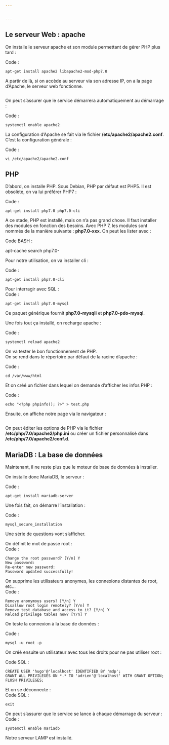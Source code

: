```yaml
---


---
```


<h2 id="le-serveur-web--apache">Le serveur Web : apache</h2>
<p>On installe le serveur apache et son module permettant de gérer PHP plus tard :</p>
<p>Code :</p>
<pre><code>apt-get install apache2 libapache2-mod-php7.0
</code></pre>
<p>A partir de là, si on accède au serveur via son adresse IP, on a la page d’Apache, le serveur web fonctionne.</p>
<p><img src="https://www.linuxtricks.fr/upload/debian-apache.png" alt=""></p>
<p>On peut s’assurer que le service démarrera automatiquement au démarrage :</p>
<p>Code :</p>
<pre><code>systemctl enable apache2
</code></pre>
<p>La configuration d’Apache se fait via le fichier <strong>/etc/apache2/apache2.conf</strong>. C’est la configuration générale :</p>
<p>Code :</p>
<pre><code>vi /etc/apache2/apache2.conf
</code></pre>
<h2 id="php">PHP</h2>
<p>D’abord, on installe PHP. Sous Debian, PHP par défaut est PHP5. Il est obsolète, on va lui préférer PHP7 :</p>
<p>Code :</p>
<pre><code>apt-get install php7.0 php7.0-cli
</code></pre>
<p>A ce stade, PHP est installé, mais on n’a pas grand chose. Il faut installer des modules en fonction des besoins. Avec PHP 7, les modules sont nommés de la manière suivante : <strong>php7.0-xxx</strong>. On peut les lister avec :</p>
<p>Code BASH :</p>
<p>apt-cache search php7.0-</p>
<p>Pour notre utilisation, on va installer cli :</p>
<p>Code :</p>
<pre><code>apt-get install php7.0-cli
</code></pre>
<p>Pour interragir avec SQL :<br>
Code :</p>
<pre><code>apt-get install php7.0-mysql
</code></pre>
<p>Ce paquet générique fournit <strong>php7.0-mysqli</strong> et <strong>php7.0-pdo-mysql</strong>.</p>
<p>Une fois tout ça installé, on recharge apache :</p>
<p>Code :</p>
<pre><code>systemctl reload apache2
</code></pre>
<p>On va tester le bon fonctionnement de PHP.<br>
On se rend dans le répertoire par défaut de la racine d’apache :</p>
<p>Code :</p>
<pre><code>cd /var/www/html
</code></pre>
<p>Et on créé un fichier dans lequel on demande d’afficher les infos PHP :</p>
<p>Code :</p>
<pre><code>echo "&lt;?php phpinfo(); ?&gt;" &gt; test.php
</code></pre>
<p>Ensuite, on affiche notre page via le navigateur :</p>
<p><img src="https://www.linuxtricks.fr/upload/debian-php-avec-apache.png" alt=""></p>
<p>On peut éditer les options de PHP via le fichier <strong>/etc/php/7.0/apache2/php.ini</strong> ou créer un fichier personnalisé dans <strong>/etc/php/7.0/apache2/conf.d</strong>.</p>
<h2 id="mariadb--la-base-de-données">MariaDB : La base de données</h2>
<p>Maintenant, il ne reste plus que le moteur de base de données à installer.</p>
<p>On installe donc MariaDB, le serveur :</p>
<p>Code :</p>
<pre><code>apt-get install mariadb-server
</code></pre>
<p>Une fois fait, on démarre l’installation :</p>
<p>Code :</p>
<pre><code>mysql_secure_installation
</code></pre>
<p>Une série de questions vont s’afficher.</p>
<p>On définit le mot de passe root :<br>
Code :</p>
<pre><code>Change the root password? [Y/n] Y
New password:
Re-enter new password:
Password updated successfully!
</code></pre>
<p>On supprime les utilisateurs anonymes, les connexions distantes de root, etc…<br>
Code :</p>
<pre><code>Remove anonymous users? [Y/n] Y
Disallow root login remotely? [Y/n] Y
Remove test database and access to it? [Y/n] Y
Reload privilege tables now? [Y/n] Y
</code></pre>
<p>On teste la connexion à la base de données :</p>
<p>Code :</p>
<pre><code>mysql -u root -p
</code></pre>
<p>On créé ensuite un utilisateur avec tous les droits pour ne pas utiliser root :</p>
<p>Code SQL :</p>
<pre><code>CREATE USER 'hugo'@'localhost' IDENTIFIED BY 'mdp';
GRANT ALL PRIVILEGES ON *.* TO 'adrien'@'localhost' WITH GRANT OPTION;
FLUSH PRIVILEGES;
</code></pre>
<p>Et on se déconnecte :<br>
Code SQL :</p>
<pre><code>exit
</code></pre>
<p>On peut s’assurer que le service se lance à chaque démarrage du serveur :<br>
Code :</p>
<pre><code>systemctl enable mariadb
</code></pre>
<p>Notre serveur LAMP est installé.</p>

<!--stackedit_data:
eyJoaXN0b3J5IjpbLTc2MzM0MTczMV19
-->